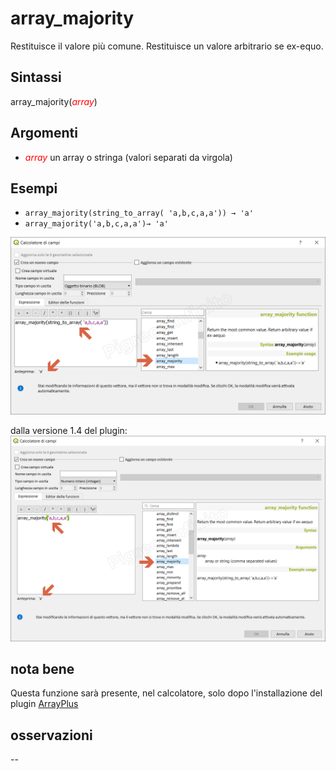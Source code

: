 # array_majority

Restituisce il valore più comune. Restituisce un valore arbitrario se ex-equo.

## Sintassi

array_majority(_<span style="color:red;">array</span>_)  

## Argomenti

* _<span style="color:red;">array</span>_ un array o stringa (valori separati da virgola) 

## Esempi

* `array_majority(string_to_array( 'a,b,c,a,a')) → 'a'`
* `array_majority('a,b,c,a,a')→ 'a'`

![](/img/arrays/array_majority/array_majority1.png)

dalla versione 1.4 del plugin:
![](/img/arrays/array_majority/array_majority2.png)

## nota bene

Questa funzione sarà presente, nel calcolatore, solo dopo l'installazione del plugin [ArrayPlus](https://framagit.org/jbdesbas/arrayPlus)

## osservazioni

--
